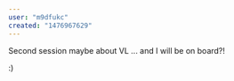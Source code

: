 ```yaml
---
user: "m9dfukc"
created: "1476967629"
---
```


Second session maybe about VL ... and I will be on board?!

:)
